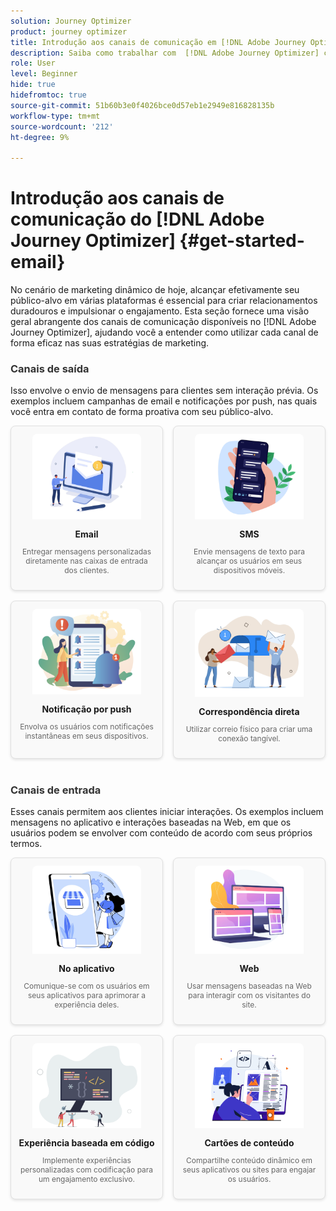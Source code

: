 ```yaml
---
solution: Journey Optimizer
product: journey optimizer
title: Introdução aos canais de comunicação em [!DNL Adobe Journey Optimizer]
description: Saiba como trabalhar com  [!DNL Adobe Journey Optimizer] canais de comunicação.
role: User
level: Beginner
hide: true
hidefromtoc: true
source-git-commit: 51b60b3e0f4026bce0d57eb1e2949e816828135b
workflow-type: tm+mt
source-wordcount: '212'
ht-degree: 9%

---
```


# Introdução aos canais de comunicação do [!DNL Adobe Journey Optimizer] {#get-started-email}

No cenário de marketing dinâmico de hoje, alcançar efetivamente seu público-alvo em várias plataformas é essencial para criar relacionamentos duradouros e impulsionar o engajamento. Esta seção fornece uma visão geral abrangente dos canais de comunicação disponíveis no [!DNL Adobe Journey Optimizer], ajudando você a entender como utilizar cada canal de forma eficaz nas suas estratégias de marketing.

<!-- Outbound Channels Section -->
<div style="margin-bottom: 40px;">
    <h3 style="margin-bottom: 16px; color: #333;">Canais de saída</h3>
    <p>Isso envolve o envio de mensagens para clientes sem interação prévia. Os exemplos incluem campanhas de email e notificações por push, nas quais você entra em contato de forma proativa com seu público-alvo.
</p>
    <div style="display: grid; grid-template-columns: repeat(auto-fit, minmax(160px, 1fr)); gap: 16px;">
        <!-- Card 1: Email -->
        <div style="border: 1px solid #e0e0e0; border-radius: 8px; padding: 12px; text-align: center; background-color: #f9f9f9; box-shadow: 0 2px 4px rgba(0,0,0,0.1);">
            <a href="../email/get-started-email.md"><img src="assets/do-not-localize/email.png" alt="Email" style="width: 80%; border-radius: 8px 8px 0 0;"></a>
            <h4 style="margin: 12px 0 8px;">Email</h4>
            <p style="font-size: 12px; color: #666;">Entregar mensagens personalizadas diretamente nas caixas de entrada dos clientes.</p>
        </div>
        <!-- Card 2: SMS -->
        <div style="border: 1px solid #e0e0e0; border-radius: 8px; padding: 12px; text-align: center; background-color: #f9f9f9; box-shadow: 0 2px 4px rgba(0,0,0,0.1);">
            <a href="../sms/get-started-sms.md"><img src="assets/do-not-localize/sms.png" alt="SMS" style="width: 80%; border-radius: 8px 8px 0 0;"></a>
            <h4 style="margin: 12px 0 8px;">SMS</h4>
            <p style="font-size: 12px; color: #666;">Envie mensagens de texto para alcançar os usuários em seus dispositivos móveis.</p>
        </div>
        <!-- Card 3: Push Notification -->
        <div style="border: 1px solid #e0e0e0; border-radius: 8px; padding: 12px; text-align: center; background-color: #f9f9f9; box-shadow: 0 2px 4px rgba(0,0,0,0.1);">
            <a href="../push/get-started-push.md"><img src="assets/do-not-localize/push.png" alt="Notificação por push" style="width: 80%; border-radius: 8px 8px 0 0;"></a>
            <h4 style="margin: 12px 0 8px;">Notificação por push</h4>
            <p style="font-size: 12px; color: #666;">Envolva os usuários com notificações instantâneas em seus dispositivos.</p>
        </div>
        <!-- Card 4: Direct Mail -->
        <div style="border: 1px solid #e0e0e0; border-radius: 8px; padding: 12px; text-align: center; background-color: #f9f9f9; box-shadow: 0 2px 4px rgba(0,0,0,0.1);">
            <a href="../direct-mail/get-started-direct-mail.md"><img src="assets/do-not-localize/direct-mail.jpg" alt="Correspondência direta" style="width: 80%; border-radius: 8px 8px 0 0;"></a>
            <h4 style="margin: 12px 0 8px;">Correspondência direta</h4>
            <p style="font-size: 12px; color: #666;">Utilizar correio físico para criar uma conexão tangível.</p>
        </div>
    </div>
</div>

<!-- Inbound Channels Section -->
<div>
    <h3 style="margin-bottom: 16px; color: #333;">Canais de entrada</h3>
    <p>Esses canais permitem aos clientes iniciar interações. Os exemplos incluem mensagens no aplicativo e interações baseadas na Web, em que os usuários podem se envolver com conteúdo de acordo com seus próprios termos.</p>
    <div style="display: grid; grid-template-columns: repeat(auto-fit, minmax(160px, 1fr)); gap: 16px;">
        <!-- Card 1: In-app -->
        <div style="border: 1px solid #e0e0e0; border-radius: 8px; padding: 12px; text-align: center; background-color: #f9f9f9; box-shadow: 0 2px 4px rgba(0,0,0,0.1);">
            <a href="../in-app/get-started-in-app.md"><img src="assets/do-not-localize/inapp.jpg" alt="No aplicativo" style="width: 80%; border-radius: 8px 8px 0 0;"></a>
            <h4 style="margin: 12px 0 8px;">No aplicativo</h4>
            <p style="font-size: 12px; color: #666;">Comunique-se com os usuários em seus aplicativos para aprimorar a experiência deles.</p>
        </div>
        <!-- Card 2: Web -->
        <div style="border: 1px solid #e0e0e0; border-radius: 8px; padding: 12px; text-align: center; background-color: #f9f9f9; box-shadow: 0 2px 4px rgba(0,0,0,0.1);">
            <a href="../web/get-started-web.md"><img src="assets/do-not-localize/web.jpg" alt="Web" style="width: 80%; border-radius: 8px 8px 0 0;"></a>
            <h4 style="margin: 12px 0 8px;">Web</h4>
            <p style="font-size: 12px; color: #666;">Usar mensagens baseadas na Web para interagir com os visitantes do site.</p>
        </div>
        <!-- Card 3: Code-based Experience -->
        <div style="border: 1px solid #e0e0e0; border-radius: 8px; padding: 12px; text-align: center; background-color: #f9f9f9; box-shadow: 0 2px 4px rgba(0,0,0,0.1);">
            <a href="../code-based/get-started-code-based.md"><img src="assets/do-not-localize/code.png" alt="Experiência baseada em código" style="width: 80%; border-radius: 8px 8px 0 0;"></a>
            <h4 style="margin: 12px 0 8px;">Experiência baseada em código</h4>
            <p style="font-size: 12px; color: #666;">Implemente experiências personalizadas com codificação para um engajamento exclusivo.</p>
        </div>
        <!-- Card 4: Content Cards -->
        <div style="border: 1px solid #e0e0e0; border-radius: 8px; padding: 12px; text-align: center; background-color: #f9f9f9; box-shadow: 0 2px 4px rgba(0,0,0,0.1);">
            <a href="../content-card/get-started-content-card.md"><img src="assets/do-not-localize/cards.png" alt="Cartões de conteúdo" style="width: 80%; border-radius: 8px 8px 0 0;"></a>
            <h4 style="margin: 12px 0 8px;">Cartões de conteúdo</h4>
            <p style="font-size: 12px; color: #666;">Compartilhe conteúdo dinâmico em seus aplicativos ou sites para engajar os usuários.</p>
        </div>
    </div>
</div>